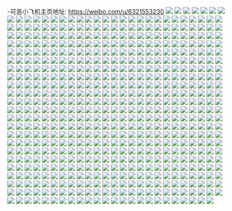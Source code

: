 -可恶小飞机主页地址: https://weibo.com/u/6321553230 
![](https://wx4.sinaimg.cn/mw2000/006TOALYly1h9hlc15jbaj319j1nv4bq.jpg) 
![](https://wx4.sinaimg.cn/mw2000/006TOALYly1h9hlc1io09j30rs0y70xp.jpg) 
![](https://wx4.sinaimg.cn/mw2000/006TOALYly1h9gyfvg6ddj32c03407wl.jpg) 
![](https://wx4.sinaimg.cn/mw2000/006TOALYly1h9gyf4udqbj30s2105tk2.jpg) 
![](https://wx4.sinaimg.cn/mw2000/006TOALYly1h9gyfjt3w2j30ta1401bm.jpg) 
![](https://wx4.sinaimg.cn/mw2000/006TOALYly1h9gyhbxh30j32c03401kz.jpg) 
![](https://wx4.sinaimg.cn/mw2000/006TOALYly1h9gyf7cs46j32c02w3u0z.jpg) 
![](https://wx4.sinaimg.cn/mw2000/006TOALYly1h9gyfblzy6j32c02iunpe.jpg) 
![](https://wx4.sinaimg.cn/mw2000/006TOALYly1h9gyfidf2oj32c0340b2b.jpg) 
![](https://wx4.sinaimg.cn/mw2000/006TOALYly1h9gyfq4q2nj32c0340b2c.jpg) 
![](https://wx4.sinaimg.cn/mw2000/006TOALYly1h8svxt4gddj30jk0jsdi6.jpg) 
![](https://wx4.sinaimg.cn/mw2000/006TOALYly1h8bqrcygn0j32c02qa1kz.jpg) 
![](https://wx4.sinaimg.cn/mw2000/006TOALYly1h8bqrredl4j32c034p1l0.jpg) 
![](https://wx4.sinaimg.cn/mw2000/006TOALYly1h8bqs6z7q8j32c02ubu0y.jpg) 
![](https://wx4.sinaimg.cn/mw2000/006TOALYly1h8bqru7ledj32c0340qv5.jpg) 
![](https://wx4.sinaimg.cn/mw2000/006TOALYly1h8bqresjrcj31400u0e0z.jpg) 
![](https://wx4.sinaimg.cn/mw2000/006TOALYly1h8bqrielw8j31s436cb2a.jpg) 
![](https://wx4.sinaimg.cn/mw2000/006TOALYly1h7f40zue5dj326z2agx6r.jpg) 
![](https://wx4.sinaimg.cn/mw2000/006TOALYly1h7f417z3cij329n287kjn.jpg) 
![](https://wx4.sinaimg.cn/mw2000/006TOALYly1h7f43s5ao5j30uu0u0aov.jpg) 
![](https://wx4.sinaimg.cn/mw2000/006TOALYly1h7f446je8ij30ty0xmnab.jpg) 
![](https://wx4.sinaimg.cn/mw2000/006TOALYly1h7by1qx7i2j30wi1yce81.jpg) 
![](https://wx4.sinaimg.cn/mw2000/006TOALYly1h771q48c2fj32c0340e1f.jpg) 
![](https://wx4.sinaimg.cn/mw2000/006TOALYly1h771rxaanyj32c0340ty2.jpg) 
![](https://wx4.sinaimg.cn/mw2000/006TOALYly1h771qu436mj32c02ptkjn.jpg) 
![](https://wx4.sinaimg.cn/mw2000/006TOALYly1h771s7bvgrj30vf15hnel.jpg) 
![](https://wx4.sinaimg.cn/mw2000/006TOALYly1h6tpj43zg1j32yd28yh4o.jpg) 
![](https://wx4.sinaimg.cn/mw2000/006TOALYly1h6tnwj98q4j324z2itnpg.jpg) 
![](https://wx4.sinaimg.cn/mw2000/006TOALYly1h6tnwdocmaj323h2bbhdv.jpg) 
![](https://wx4.sinaimg.cn/mw2000/006TOALYly1h6tpl29f62j30uo13t47n.jpg) 
![](https://wx4.sinaimg.cn/mw2000/006TOALYly1h6tnwombcgj32c0340qv6.jpg) 
![](https://wx4.sinaimg.cn/mw2000/006TOALYly1h6tpignynvj315o1qn7fo.jpg) 
![](https://wx4.sinaimg.cn/mw2000/006TOALYly1h6pchrc0ptj30t30w6jw0.jpg) 
![](https://wx4.sinaimg.cn/mw2000/006TOALYly1h5l97g61w9j30nc0q37b2.jpg) 
![](https://wx4.sinaimg.cn/mw2000/006TOALYly1h5l96k9a38j32yd2bju0z.jpg) 
![](https://wx4.sinaimg.cn/mw2000/006TOALYly1h5l96adw64j32xs22f4qr.jpg) 
![](https://wx4.sinaimg.cn/mw2000/006TOALYly1h5l96sc78pj30sp0qi7eh.jpg) 
![](https://wx4.sinaimg.cn/mw2000/006TOALYly1h5l96rc1d5j32b22j51kz.jpg) 
![](https://wx4.sinaimg.cn/mw2000/006TOALYly1h5l95yuqagj315o2zi1ky.jpg) 
![](https://wx4.sinaimg.cn/mw2000/006TOALYly1h5l966ykl4j32aa2hr1ky.jpg) 
![](https://wx4.sinaimg.cn/mw2000/006TOALYly1h5l98ohbjpj31400u044o.jpg) 
![](https://wx4.sinaimg.cn/mw2000/006TOALYly1h5l98wc9vtj314h1ejk3p.jpg) 
![](https://wx4.sinaimg.cn/mw2000/006TOALYly1h4j2juyfjwj3190280e57.jpg) 
![](https://wx4.sinaimg.cn/mw2000/006TOALYly1h3siwgfzlxj32a028vhdv.jpg) 
![](https://wx4.sinaimg.cn/mw2000/006TOALYly1h3siwcthxjj32b32ezqv7.jpg) 
![](https://wx4.sinaimg.cn/mw2000/006TOALYly1h3s9p0p217j32bq2fckjn.jpg) 
![](https://wx4.sinaimg.cn/mw2000/006TOALYly1h3qep1w6qcj32yu28ahdu.jpg) 
![](https://wx4.sinaimg.cn/mw2000/006TOALYly1h3fpcxgbavj30wi10kdj6.jpg) 
![](https://wx4.sinaimg.cn/mw2000/006TOALYly1h3ewbptmzvj30tq140amy.jpg) 
![](https://wx4.sinaimg.cn/mw2000/006TOALYly1h3ewc0ge7ej30to0z3e0f.jpg) 
![](https://wx4.sinaimg.cn/mw2000/006TOALYly1h3ewc1c4y9j314q1erh9k.jpg) 
![](https://wx4.sinaimg.cn/mw2000/006TOALYly1h3eym0kxbnj31md26fqv5.jpg) 
![](https://wx4.sinaimg.cn/mw2000/006TOALYly1h31q0ztr3ij30ty11f0yl.jpg) 
![](https://wx4.sinaimg.cn/mw2000/006TOALYly1h31q112u28j32c02odkjm.jpg) 
![](https://wx4.sinaimg.cn/mw2000/006TOALYly1h31q0y9km3j32a52jk4qr.jpg) 
![](https://wx4.sinaimg.cn/mw2000/006TOALYly1h2xv5dxebrj32a82ypnpd.jpg) 
![](https://wx4.sinaimg.cn/mw2000/006TOALYly1h2xv5eufhoj32c02the81.jpg) 
![](https://wx4.sinaimg.cn/mw2000/006TOALYly1h2xv5fkbutj32c02w7e81.jpg) 
![](https://wx4.sinaimg.cn/mw2000/006TOALYly1h2xv5czcujj30t2120als.jpg) 
![](https://wx4.sinaimg.cn/mw2000/006TOALYly1h2xv5gfzn8j31qr2cju0y.jpg) 
![](https://wx4.sinaimg.cn/mw2000/006TOALYly1h2xv5hfl2aj31sc2b77wi.jpg) 
![](https://wx4.sinaimg.cn/mw2000/006TOALYly1h2s2jgxiywj30nu18swif.jpg) 
![](https://wx4.sinaimg.cn/mw2000/006TOALYly1h29hjdgqd0j32vs26r7wh.jpg) 
![](https://wx4.sinaimg.cn/mw2000/006TOALYly1h29hreaiatj30s10sfn7q.jpg) 
![](https://wx4.sinaimg.cn/mw2000/006TOALYly1h29hno2wt8j327y23ob2a.jpg) 
![](https://wx4.sinaimg.cn/mw2000/006TOALYly1h1w4czxz0pj315o2gf1ky.jpg) 
![](https://wx4.sinaimg.cn/mw2000/006TOALYly1h1w4cxhhxkj315o2jvqv5.jpg) 
![](https://wx4.sinaimg.cn/mw2000/006TOALYly1h1w4cvxe9dj315o22c7wh.jpg) 
![](https://wx4.sinaimg.cn/mw2000/006TOALYly1h1w4d10uy9j315o290hdt.jpg) 
![](https://wx4.sinaimg.cn/mw2000/006TOALYly1h1w4d342j9j315o2427wh.jpg) 
![](https://wx4.sinaimg.cn/mw2000/006TOALYly1h1w4d1tovvj315o1qi4p5.jpg) 
![](https://wx4.sinaimg.cn/mw2000/006TOALYly1h1w4emff12j30uk5pbu0y.jpg) 
![](https://wx4.sinaimg.cn/mw2000/006TOALYly1h1twaxgsvej30wi11c171.jpg) 
![](https://wx4.sinaimg.cn/mw2000/006TOALYly1h1twawtgjoj30wi12rnci.jpg) 
![](https://wx4.sinaimg.cn/mw2000/006TOALYly1h0zzxlpqwuj32ac2kcx6s.jpg) 
![](https://wx4.sinaimg.cn/mw2000/006TOALYly1h0zrxopewzj32492l44qr.jpg) 
![](https://wx4.sinaimg.cn/mw2000/006TOALYly1h0zrxtdqoij32al2o2hdv.jpg) 
![](https://wx4.sinaimg.cn/mw2000/006TOALYly1h0zry894ysj32b02cfe82.jpg) 
![](https://wx4.sinaimg.cn/mw2000/006TOALYly1h0zrxl4a8pj32c01qz7wj.jpg) 
![](https://wx4.sinaimg.cn/mw2000/006TOALYly1h0zrxv007bj31u025pu0x.jpg) 
![](https://wx4.sinaimg.cn/mw2000/006TOALYly1h0vjagvqnbj30u0190dq4.jpg) 
![](https://wx4.sinaimg.cn/mw2000/006TOALYly1h0vjah5wc1j30u01ju7jn.jpg) 
![](https://wx4.sinaimg.cn/mw2000/006TOALYly1h0vjai19ntj30u0240174.jpg) 
![](https://wx4.sinaimg.cn/mw2000/006TOALYly1h0vjahk5hxj30u01ritn3.jpg) 
![](https://wx4.sinaimg.cn/mw2000/006TOALYly1h0vjafy037j30u01eyn7y.jpg) 
![](https://wx4.sinaimg.cn/mw2000/006TOALYly1h0vjax6389j30u01vmtp3.jpg) 
![](https://wx4.sinaimg.cn/mw2000/006TOALYly1h0hl1vd6llj31m026su0x.jpg) 
![](https://wx4.sinaimg.cn/mw2000/006TOALYly1h0gjzijda8j32c02s2x6t.jpg) 
![](https://wx4.sinaimg.cn/mw2000/006TOALYly1h0gk1hy7czj32c0340u11.jpg) 
![](https://wx4.sinaimg.cn/mw2000/006TOALYly1h0gk16is4fj32c0340u10.jpg) 
![](https://wx4.sinaimg.cn/mw2000/006TOALYly1h0gjzkant6j320r2fle82.jpg) 
![](https://wx4.sinaimg.cn/mw2000/006TOALYly1h0gk0tnnkkj31251c0n5z.jpg) 
![](https://wx4.sinaimg.cn/mw2000/006TOALYly1h0gk0tcr1pj30vk14danl.jpg) 
![](https://wx4.sinaimg.cn/mw2000/006TOALYly1h0gjzmymh5j32od274qv7.jpg) 
![](https://wx4.sinaimg.cn/mw2000/006TOALYly1h04liw102rj331w28ye84.jpg) 
![](https://wx4.sinaimg.cn/mw2000/006TOALYly1gzpvdfqotnj315o29g7wh.jpg) 
![](https://wx4.sinaimg.cn/mw2000/006TOALYly1gzpvdji5etj315o2lhkjl.jpg) 
![](https://wx4.sinaimg.cn/mw2000/006TOALYly1gzpvdikmwcj315o22ib29.jpg) 
![](https://wx4.sinaimg.cn/mw2000/006TOALYly1gzpvdhnzexj315o2f2qv5.jpg) 
![](https://wx4.sinaimg.cn/mw2000/006TOALYly1gzpvdgeq0wj315o27e1kx.jpg) 
![](https://wx4.sinaimg.cn/mw2000/006TOALYly1gzpvdh0rymj315o26fb1q.jpg) 
![](https://wx4.sinaimg.cn/mw2000/006TOALYly1gzpvdf437zj315o1x3x4t.jpg) 
![](https://wx4.sinaimg.cn/mw2000/006TOALYly1gzpvdkk8pwj31s035sb2a.jpg) 
![](https://wx4.sinaimg.cn/mw2000/006TOALYly1gzpvdenzmtj315o2oqhdt.jpg) 
![](https://wx4.sinaimg.cn/mw2000/006TOALYly1gzl6pm9gegj311s13otp5.jpg) 
![](https://wx4.sinaimg.cn/mw2000/006TOALYly1gzl6pmln5nj310y140wr3.jpg) 
![](https://wx4.sinaimg.cn/mw2000/006TOALYly1gzl6pmwhe9j314013wgyt.jpg) 
![](https://wx4.sinaimg.cn/mw2000/006TOALYly1gzl6plsv0sj30xp139tij.jpg) 
![](https://wx4.sinaimg.cn/mw2000/006TOALYly1gziom6t6htj30u00zt7ed.jpg) 
![](https://wx4.sinaimg.cn/mw2000/006TOALYly1gziom46gymj30ub13qdsp.jpg) 
![](https://wx4.sinaimg.cn/mw2000/006TOALYly1gziom66elij30u1140qed.jpg) 
![](https://wx4.sinaimg.cn/mw2000/006TOALYly1gziom5w367j30u013y7ic.jpg) 
![](https://wx4.sinaimg.cn/mw2000/006TOALYly1gziom4w8ozj314012tk6f.jpg) 
![](https://wx4.sinaimg.cn/mw2000/006TOALYly1gziom4il1rj30u113malu.jpg) 
![](https://wx4.sinaimg.cn/mw2000/006TOALYly1gziom7wcabj314012fgyk.jpg) 
![](https://wx4.sinaimg.cn/mw2000/006TOALYly1gziom7iy50j30tl0vwdux.jpg) 
![](https://wx4.sinaimg.cn/mw2000/006TOALYly1gzion13my9j30u00x2nd5.jpg) 
![](https://wx4.sinaimg.cn/mw2000/006TOALYly1gzgp33kjjfj30u0140495.jpg) 
![](https://wx4.sinaimg.cn/mw2000/006TOALYly1gzgp30advgj30u014015d.jpg) 
![](https://wx4.sinaimg.cn/mw2000/006TOALYly1gzgp2ur8o7j30u014747q.jpg) 
![](https://wx4.sinaimg.cn/mw2000/006TOALYly1gzgp2g4r1vj30u0103dnk.jpg) 
![](https://wx4.sinaimg.cn/mw2000/006TOALYly1gzgp2povy9j30u00w2dls.jpg) 
![](https://wx4.sinaimg.cn/mw2000/006TOALYly1gzgp2sk2a3j30u00udk04.jpg) 
![](https://wx4.sinaimg.cn/mw2000/006TOALYly1gzgp2oi5h7j30u013r7g6.jpg) 
![](https://wx4.sinaimg.cn/mw2000/006TOALYly1gzgp2k26zcj30u011hdst.jpg) 
![](https://wx4.sinaimg.cn/mw2000/006TOALYly1gzgp2lwpycj30u014c7hp.jpg) 
![](https://wx4.sinaimg.cn/mw2000/006TOALYly1gz90ah25ggj30u013g0xq.jpg) 
![](https://wx4.sinaimg.cn/mw2000/006TOALYly1gz1ymo7t6uj30u01asafb.jpg) 
![](https://wx4.sinaimg.cn/mw2000/006TOALYly1h5xuh1b5u6j30pt0r3n7r.jpg) 
![](https://wx4.sinaimg.cn/mw2000/006TOALYly1gyy73kbdn7j30n00u1k1j.jpg) 
![](https://wx4.sinaimg.cn/mw2000/006TOALYly1gz22fp019kj32c0340b2b.jpg) 
![](https://wx4.sinaimg.cn/mw2000/006TOALYly1gyw58qv7p5j315o22d7w7.jpg) 
![](https://wx4.sinaimg.cn/mw2000/006TOALYly1gyw58t1wc0j30xc35wnpd.jpg) 
![](https://wx4.sinaimg.cn/mw2000/006TOALYly1gyw58rep1nj315o1z51j2.jpg) 
![](https://wx4.sinaimg.cn/mw2000/006TOALYly1gyw58tmfyqj315o1sn7w3.jpg) 
![](https://wx4.sinaimg.cn/mw2000/006TOALYly1gyw58v06upj30xc2fp7wh.jpg) 
![](https://wx4.sinaimg.cn/mw2000/006TOALYly1gyw58s38gxj30xc3eg1kx.jpg) 
![](https://wx4.sinaimg.cn/mw2000/006TOALYly1gyw58u7r3oj30xc2304qp.jpg) 
![](https://wx4.sinaimg.cn/mw2000/006TOALYly1gyw58vxwl3j30xc3pc1ky.jpg) 
![](https://wx4.sinaimg.cn/mw2000/006TOALYly1gyw58whiuhj30u02i0qqh.jpg) 
![](https://wx4.sinaimg.cn/mw2000/006TOALYly1gyw58xmr55j30u07424qq.jpg) 
![](https://wx4.sinaimg.cn/mw2000/006TOALYly1gyt7pxft7dj33402c0qv8.jpg) 
![](https://wx4.sinaimg.cn/mw2000/006TOALYly1gyt6hs07k6j30u011uk4w.jpg) 
![](https://wx4.sinaimg.cn/mw2000/006TOALYly1gyt6hrennyj31b80y51gz.jpg) 
![](https://wx4.sinaimg.cn/mw2000/006TOALYly1gyt6howl6uj30u012cjyl.jpg) 
![](https://wx4.sinaimg.cn/mw2000/006TOALYly1gysslfhot3j32351tmu0x.jpg) 
![](https://wx4.sinaimg.cn/mw2000/006TOALYly1gyt6hsjrg2j30n00rgak6.jpg) 
![](https://wx4.sinaimg.cn/mw2000/006TOALYly1gyeqqniysyj31qq2aw1ka.jpg) 
![](https://wx4.sinaimg.cn/mw2000/006TOALYly1gyeqqo8i2rj31rf2bw1kx.jpg) 
![](https://wx4.sinaimg.cn/mw2000/006TOALYly1gya9atxjooj30w615mdxx.jpg) 
![](https://wx4.sinaimg.cn/mw2000/006TOALYly1gya9asph37j30w5126arc.jpg) 
![](https://wx4.sinaimg.cn/mw2000/006TOALYly1gya997bz5wj31sa29zu0x.jpg) 
![](https://wx4.sinaimg.cn/mw2000/006TOALYly1gya99kgch2j31sc25eqv5.jpg) 
![](https://wx4.sinaimg.cn/mw2000/006TOALYly1gy6p5yjzu5j30u01h04ks.jpg) 
![](https://wx4.sinaimg.cn/mw2000/006TOALYly1gy6mym12rdj315o27okjl.jpg) 
![](https://wx4.sinaimg.cn/mw2000/006TOALYly1gy6mynz53jj315o2bekjl.jpg) 
![](https://wx4.sinaimg.cn/mw2000/006TOALYly1gy6myq3u4nj315o2btx6p.jpg) 
![](https://wx4.sinaimg.cn/mw2000/006TOALYly1gy6myoyr2kj315o29ynpd.jpg) 
![](https://wx4.sinaimg.cn/mw2000/006TOALYly1gy6mymrueoj315o1s6b29.jpg) 
![](https://wx4.sinaimg.cn/mw2000/006TOALYly1gy6myrzwzuj315o2txnpd.jpg) 
![](https://wx4.sinaimg.cn/mw2000/006TOALYly1gy6mysseo2j315o2gskjl.jpg) 
![](https://wx4.sinaimg.cn/mw2000/006TOALYly1gy6myl9i3mj315o1qihdt.jpg) 
![](https://wx4.sinaimg.cn/mw2000/006TOALYly1gy6myvju75j315o2c6b29.jpg) 
![](https://wx4.sinaimg.cn/mw2000/006TOALYly1gy6myu046ij315o1sob29.jpg) 
![](https://wx4.sinaimg.cn/mw2000/006TOALYly1gy6myw6597j315o1rq7wh.jpg) 
![](https://wx4.sinaimg.cn/mw2000/006TOALYly1gy697hihv7j30ya1407n9.jpg) 
![](https://wx4.sinaimg.cn/mw2000/006TOALYly1gy697ihvgpj30wk13g15c.jpg) 
![](https://wx4.sinaimg.cn/mw2000/006TOALYly1gy697gk2x9j3119148nar.jpg) 
![](https://wx4.sinaimg.cn/mw2000/006TOALYly1gy52d1wau7j30u0140n73.jpg) 
![](https://wx4.sinaimg.cn/mw2000/006TOALYly1gy52d48ys8j30u0140qc2.jpg) 
![](https://wx4.sinaimg.cn/mw2000/006TOALYly1gy52d2v58uj30u0140qb2.jpg) 
![](https://wx4.sinaimg.cn/mw2000/006TOALYly1gy52d3c2b1j30u01407dm.jpg) 
![](https://wx4.sinaimg.cn/mw2000/006TOALYly1gy52d14aqtj30tt140aie.jpg) 
![](https://wx4.sinaimg.cn/mw2000/006TOALYly1gy52d3skktj30u0140n6g.jpg) 
![](https://wx4.sinaimg.cn/mw2000/006TOALYly1gy3v6lcpavj327g2b9x6p.jpg) 
![](https://wx4.sinaimg.cn/mw2000/006TOALYly1gy3v6kem82j329034lx6q.jpg) 
![](https://wx4.sinaimg.cn/mw2000/006TOALYly1gy3v6hiru6j30kn0rkqcj.jpg) 
![](https://wx4.sinaimg.cn/mw2000/006TOALYly1gy3v6gdlfaj311q0ry4bf.jpg) 
![](https://wx4.sinaimg.cn/mw2000/006TOALYly1gy3v6hsewtj30u00y7ajt.jpg) 
![](https://wx4.sinaimg.cn/mw2000/006TOALYly1gy3v6lsb7lj30u0134tiu.jpg) 
![](https://wx4.sinaimg.cn/mw2000/006TOALYly1gxy6mxl6djj30uk5567wi.jpg) 
![](https://wx4.sinaimg.cn/mw2000/006TOALYly1gxy6mziktwj30uk4jq4qq.jpg) 
![](https://wx4.sinaimg.cn/mw2000/006TOALYly1gxy6nbe1spj30uk5w8hdv.jpg) 
![](https://wx4.sinaimg.cn/mw2000/006TOALYly1gxy6n9rl93j30uk59p4qr.jpg) 
![](https://wx4.sinaimg.cn/mw2000/006TOALYly1gxy6n47e44j30uk6qfu0z.jpg) 
![](https://wx4.sinaimg.cn/mw2000/006TOALYly1gxy6n5dizyj30es33zx2p.jpg) 
![](https://wx4.sinaimg.cn/mw2000/006TOALYly1gxy6n83iwdj30uk4ze4qq.jpg) 
![](https://wx4.sinaimg.cn/mw2000/006TOALYly1gxy6n6yscbj30uk5fvx6q.jpg) 
![](https://wx4.sinaimg.cn/mw2000/006TOALYly1gxy6mu328zj30uk3pihdt.jpg) 
![](https://wx4.sinaimg.cn/mw2000/006TOALYly1gxvvcpbed4j313e140hcg.jpg) 
![](https://wx4.sinaimg.cn/mw2000/006TOALYly1gxvvczyphoj32c02c0kjm.jpg) 
![](https://wx4.sinaimg.cn/mw2000/006TOALYly1gxvvd2nkkej328928zhdt.jpg) 
![](https://wx4.sinaimg.cn/mw2000/006TOALYly1gxvvcl92h4j31v71z7x6p.jpg) 
![](https://wx4.sinaimg.cn/mw2000/006TOALYly1gxvvcvf8ytj32c02c0kjl.jpg) 
![](https://wx4.sinaimg.cn/mw2000/006TOALYly1gxvvcxjw79j32c02c0npe.jpg) 
![](https://wx4.sinaimg.cn/mw2000/006TOALYly1gxvvctprhkj32c02c0hdu.jpg) 
![](https://wx4.sinaimg.cn/mw2000/006TOALYly1gxvvcr4ttcj327n26te82.jpg) 
![](https://wx4.sinaimg.cn/mw2000/006TOALYly1gxvve0bud7j32c02c0npe.jpg) 
![](https://wx4.sinaimg.cn/mw2000/006TOALYly1gxuqtpso7ej30t610iwxb.jpg) 
![](https://wx4.sinaimg.cn/mw2000/006TOALYly1gxuqtp0ieej32c035ax6s.jpg) 
![](https://wx4.sinaimg.cn/mw2000/006TOALYly1gxuqtt3h7rj32c0340hdw.jpg) 
![](https://wx4.sinaimg.cn/mw2000/006TOALYgy1gxstwx2omlj32c02c07wi.jpg) 
![](https://wx4.sinaimg.cn/mw2000/006TOALYgy1gxstwv6ayfj323323gb29.jpg) 
![](https://wx4.sinaimg.cn/mw2000/006TOALYgy1gxstwyntmjj314013itum.jpg) 
![](https://wx4.sinaimg.cn/mw2000/006TOALYgy1gxstw8iy0hj311y0zekcj.jpg) 
![](https://wx4.sinaimg.cn/mw2000/006TOALYgy1gxstwtf6w6j32c02lk7wj.jpg) 
![](https://wx4.sinaimg.cn/mw2000/006TOALYgy1gxstwu2fzbj31gi1gitr1.jpg) 
![](https://wx4.sinaimg.cn/mw2000/006TOALYgy1gxstx0kef3j32c02duhdu.jpg) 
![](https://wx4.sinaimg.cn/mw2000/006TOALYgy1gxqd7f4kchj30ts140n6g.jpg) 
![](https://wx4.sinaimg.cn/mw2000/006TOALYgy1gxqd7cgquej30u0140jze.jpg) 
![](https://wx4.sinaimg.cn/mw2000/006TOALYgy1gxqd7ggzdwj30u0140jyw.jpg) 
![](https://wx4.sinaimg.cn/mw2000/006TOALYgy1gxqd6i4db3j30u0140n4s.jpg) 
![](https://wx4.sinaimg.cn/mw2000/006TOALYgy1gxq2xocj7ej31351401kx.jpg) 
![](https://wx4.sinaimg.cn/mw2000/006TOALYgy1gxq2xha3o4j314011e4qp.jpg) 
![](https://wx4.sinaimg.cn/mw2000/006TOALYgy1gxq2xj2lslj322u26xhdu.jpg) 
![](https://wx4.sinaimg.cn/mw2000/006TOALYgy1gxq2xrq3t9j31lu1kzqv5.jpg) 
![](https://wx4.sinaimg.cn/mw2000/006TOALYgy1gxq2xqxfdrj320v1zxqv5.jpg) 
![](https://wx4.sinaimg.cn/mw2000/006TOALYgy1gxq2xg0t0dj32c02c07wi.jpg) 
![](https://wx4.sinaimg.cn/mw2000/006TOALYgy1gxq2xq4633j32c035ekjn.jpg) 
![](https://wx4.sinaimg.cn/mw2000/006TOALYgy1gxsurg0n4aj30u012ix68.jpg) 
![](https://wx4.sinaimg.cn/mw2000/006TOALYly1gxmvhagfa3j330m2atu0y.jpg) 
![](https://wx4.sinaimg.cn/mw2000/006TOALYly1gxmvhbz9zcj32zp2c04qr.jpg) 
![](https://wx4.sinaimg.cn/mw2000/006TOALYly1gxmvh8tdnkj33402c0b2b.jpg) 
![](https://wx4.sinaimg.cn/mw2000/006TOALYly1gxmvheanqej33402c01kz.jpg) 
![](https://wx4.sinaimg.cn/mw2000/006TOALYly1gxdf9l9c36j32bk2mr4qr.jpg) 
![](https://wx4.sinaimg.cn/mw2000/006TOALYly1gxdf9it6ajj31xe2kv7wi.jpg) 
![](https://wx4.sinaimg.cn/mw2000/006TOALYly1gxdf9nsc2nj32p52c01kz.jpg) 
![](https://wx4.sinaimg.cn/mw2000/006TOALYly1gxdf9p4u07j31pm1nsu0x.jpg) 
![](https://wx4.sinaimg.cn/mw2000/006TOALYly1gx9whzmzatj32zl2b37wi.jpg) 
![](https://wx4.sinaimg.cn/mw2000/006TOALYly1gx9whyopsmj32wz2c0x6q.jpg) 
![](https://wx4.sinaimg.cn/mw2000/006TOALYly1gx9wi0a2rdj31ez1tp1kx.jpg) 
![](https://wx4.sinaimg.cn/mw2000/006TOALYly1gx5nd3djfnj32a027w7wi.jpg) 
![](https://wx4.sinaimg.cn/mw2000/006TOALYly1gx5nd4f409j329b2bf7wh.jpg) 
![](https://wx4.sinaimg.cn/mw2000/006TOALYly1gx5nd59a65j31fz19m1dc.jpg) 
![](https://wx4.sinaimg.cn/mw2000/006TOALYly1gx5nd1ufvkj32132767wi.jpg) 
![](https://wx4.sinaimg.cn/mw2000/006TOALYly1gwzhfialexj329v2ceqv6.jpg) 
![](https://wx4.sinaimg.cn/mw2000/006TOALYly1gwzhfjnsiuj329p1x57wi.jpg) 
![](https://wx4.sinaimg.cn/mw2000/006TOALYly1gwzhfmr5fvj32ai26uqv6.jpg) 
![](https://wx4.sinaimg.cn/mw2000/006TOALYly1gww8uim9m9j33402c0qv5.jpg) 
![](https://wx4.sinaimg.cn/mw2000/006TOALYly1gwuxiky6uej30p00r87d8.jpg) 
![](https://wx4.sinaimg.cn/mw2000/006TOALYly1gwoqcoeaakj315o1rrnpd.jpg) 
![](https://wx4.sinaimg.cn/mw2000/006TOALYly1gwoqaqfhhsj315o2b7qv5.jpg) 
![](https://wx4.sinaimg.cn/mw2000/006TOALYly1gwoqaqzg11j315o1x6kjl.jpg) 
![](https://wx4.sinaimg.cn/mw2000/006TOALYly1gwoqarhor2j315o2dq1kx.jpg) 
![](https://wx4.sinaimg.cn/mw2000/006TOALYly1gwoqas0whsj315o2erb29.jpg) 
![](https://wx4.sinaimg.cn/mw2000/006TOALYly1gwoqap6vkdj315o24e1kx.jpg) 
![](https://wx4.sinaimg.cn/mw2000/006TOALYly1gwoqasjmt5j315o26jkjl.jpg) 
![](https://wx4.sinaimg.cn/mw2000/006TOALYly1gwoqat4a7xj315o2n6e81.jpg) 
![](https://wx4.sinaimg.cn/mw2000/006TOALYly1gwoqatmdq1j315o1z4hdt.jpg) 
![](https://wx4.sinaimg.cn/mw2000/006TOALYly1gwoqau4yq0j315o30fb29.jpg) 
![](https://wx4.sinaimg.cn/mw2000/006TOALYly1gwoqcp50shj315o2801kx.jpg) 
![](https://wx4.sinaimg.cn/mw2000/006TOALYly1gwoqauprwlj315o2nm1kx.jpg) 
![](https://wx4.sinaimg.cn/mw2000/006TOALYly1gwlh0a8hx0j315o2bcww9.jpg) 
![](https://wx4.sinaimg.cn/mw2000/006TOALYly1gwlh0b4b5nj315o22nkcn.jpg) 
![](https://wx4.sinaimg.cn/mw2000/006TOALYly1gwlh09o7opj315o2794q3.jpg) 
![](https://wx4.sinaimg.cn/mw2000/006TOALYly1gwlh05zgi4j315o260npd.jpg) 
![](https://wx4.sinaimg.cn/mw2000/006TOALYly1gwlh07vqwhj315o1qi7wh.jpg) 
![](https://wx4.sinaimg.cn/mw2000/006TOALYly1gwlh06wg0oj315o1qi7th.jpg) 
![](https://wx4.sinaimg.cn/mw2000/006TOALYly1gwlh08kv3tj315o2dd7ng.jpg) 
![](https://wx4.sinaimg.cn/mw2000/006TOALYly1gwlh0328w8j315o233qti.jpg) 
![](https://wx4.sinaimg.cn/mw2000/006TOALYly1gwlh0bml26j30jm140gt1.jpg) 
![](https://wx4.sinaimg.cn/mw2000/006TOALYly1gw7wvhlmemj315o33ye81.jpg) 
![](https://wx4.sinaimg.cn/mw2000/006TOALYly1gw7wviso4sj315o320e81.jpg) 
![](https://wx4.sinaimg.cn/mw2000/006TOALYly1gvve77bq13j30to1407le.jpg) 
![](https://wx4.sinaimg.cn/mw2000/006TOALYly1gvve77yfbgj30u00z6n8d.jpg) 
![](https://wx4.sinaimg.cn/mw2000/006TOALYly1gvve76v1nqj30t90leqb6.jpg) 
![](https://wx4.sinaimg.cn/mw2000/006TOALYly1gvve78gshaj30te140h1r.jpg) 
![](https://wx4.sinaimg.cn/mw2000/006TOALYly1gvve79voy9j30u01404hh.jpg) 
![](https://wx4.sinaimg.cn/mw2000/006TOALYly1gvve78up4bj30t9140aoa.jpg) 
![](https://wx4.sinaimg.cn/mw2000/006TOALYly1gvve7ahzm7j311n0tzatz.jpg) 
![](https://wx4.sinaimg.cn/mw2000/006TOALYly1gvve7eh9twj30u03gqnpe.jpg) 
![](https://wx4.sinaimg.cn/mw2000/006TOALYly1gvve7bix7vj30uk4xhqv6.jpg) 
![](https://wx4.sinaimg.cn/mw2000/006TOALYly1guworkemkkj614014dh9x02.jpg) 
![](https://wx4.sinaimg.cn/mw2000/006TOALYly1guwosdxotjj61401404qp02.jpg) 
![](https://wx4.sinaimg.cn/mw2000/006TOALYly1gus4zgqk95j60vj0u7jyy02.jpg) 
![](https://wx4.sinaimg.cn/mw2000/006TOALYly1gus4zh5wlnj613u0u0n9q02.jpg) 
![](https://wx4.sinaimg.cn/mw2000/006TOALYly1gus4zdntcrj63402c0b2c02.jpg) 
![](https://wx4.sinaimg.cn/mw2000/006TOALYly1gus4zptenrj62c0340u0y02.jpg) 
![](https://wx4.sinaimg.cn/mw2000/006TOALYly1gus4ze4i2tj60s011c7fz02.jpg) 
![](https://wx4.sinaimg.cn/mw2000/006TOALYly1gus4zmxcn6j63402c0u0z02.jpg) 
![](https://wx4.sinaimg.cn/mw2000/006TOALYly1gus4zjhmcoj63402c0qv602.jpg) 
![](https://wx4.sinaimg.cn/mw2000/006TOALYly1gus4zfn2khj63402c0e8202.jpg) 
![](https://wx4.sinaimg.cn/mw2000/006TOALYly1gus4zr1hncj60yn0wzwu502.jpg) 
![](https://wx4.sinaimg.cn/mw2000/006TOALYly1gujk4cdxlij63402c0kjn02.jpg) 
![](https://wx4.sinaimg.cn/mw2000/006TOALYly1gujk3uvb7qj63402c0hdv02.jpg) 
![](https://wx4.sinaimg.cn/mw2000/006TOALYly1gujk3ssty4j63402c07wj02.jpg) 
![](https://wx4.sinaimg.cn/mw2000/006TOALYly1gujk4ml8h1j63402c07wk02.jpg) 
![](https://wx4.sinaimg.cn/mw2000/006TOALYly1gujk44tgbej63402c0x6q02.jpg) 
![](https://wx4.sinaimg.cn/mw2000/006TOALYly1gujk4q00plj63402c0hdv02.jpg) 
![](https://wx4.sinaimg.cn/mw2000/006TOALYly1gujk47ohyaj63402c0kjn02.jpg) 
![](https://wx4.sinaimg.cn/mw2000/006TOALYly1gujk400lvlj63402c0e8302.jpg) 
![](https://wx4.sinaimg.cn/mw2000/006TOALYly1gujk6slcvyj63402c0e8302.jpg) 
![](https://wx4.sinaimg.cn/mw2000/006TOALYly1gujk4rz7j0j63402c0npf02.jpg) 
![](https://wx4.sinaimg.cn/mw2000/006TOALYly1gujk5c5sc0j63402c0kjn02.jpg) 
![](https://wx4.sinaimg.cn/mw2000/006TOALYly1gujk6u8ptbj63402c07wj02.jpg) 
![](https://wx4.sinaimg.cn/mw2000/006TOALYly1gujk504cvgj63402c04qs02.jpg) 
![](https://wx4.sinaimg.cn/mw2000/006TOALYly1gu4m61gf1ij60u00u0tlc02.jpg) 
![](https://wx4.sinaimg.cn/mw2000/006TOALYly1gu4m61sil4j60mz0nfwm002.jpg) 
![](https://wx4.sinaimg.cn/mw2000/006TOALYly1gu4m5yqiaxj60u00u9jzn02.jpg) 
![](https://wx4.sinaimg.cn/mw2000/006TOALYly1gu4m60xmyzj60u00u046r02.jpg) 
![](https://wx4.sinaimg.cn/mw2000/006TOALYly1gu4m5zecesj60u00u0gvn02.jpg) 
![](https://wx4.sinaimg.cn/mw2000/006TOALYly1gu4m5ydsmhj60u00szn3w02.jpg) 
![](https://wx4.sinaimg.cn/mw2000/006TOALYly1gu4m60a5f2j614014015z02.jpg) 
![](https://wx4.sinaimg.cn/mw2000/006TOALYly1gu4m6247rhj61401404kl02.jpg) 
![](https://wx4.sinaimg.cn/mw2000/006TOALYly1gu4m5z1bf0j60u00t8n1102.jpg) 
![](https://wx4.sinaimg.cn/mw2000/006TOALYly1gtt886uh4gj61sc2dsu0x02.jpg) 
![](https://wx4.sinaimg.cn/mw2000/006TOALYly1gtt881w8xpj62c0340hdv02.jpg) 
![](https://wx4.sinaimg.cn/mw2000/006TOALYly1gtt87w2v0cj62c02vtqv602.jpg) 
![](https://wx4.sinaimg.cn/mw2000/006TOALYly1gtsa0533h7j61400u9e4902.jpg) 
![](https://wx4.sinaimg.cn/mw2000/006TOALYly1gtsa0gwqksj63402c0hdx02.jpg) 
![](https://wx4.sinaimg.cn/mw2000/006TOALYly1gtsa3hn8syj61400u0hax02.jpg) 
![](https://wx4.sinaimg.cn/mw2000/006TOALYly1gtsa1jisqnj63402c0x6q02.jpg) 
![](https://wx4.sinaimg.cn/mw2000/006TOALYly1gtsa0ey9y0j63402c0qv802.jpg) 
![](https://wx4.sinaimg.cn/mw2000/006TOALYly1gtsa08sf2sj61400wmtwh02.jpg) 
![](https://wx4.sinaimg.cn/mw2000/006TOALYly1gtsa0btnkgj63402c0u1002.jpg) 
![](https://wx4.sinaimg.cn/mw2000/006TOALYly1gtsa06xk57j61400u01ie02.jpg) 
![](https://wx4.sinaimg.cn/mw2000/006TOALYly1gtsa076ewxj30m20cq775.jpg) 
![](https://wx4.sinaimg.cn/mw2000/006TOALYly1gthmr49fwhj30me0mwdm9.jpg) 
![](https://wx4.sinaimg.cn/mw2000/006TOALYly1gthmglubvfj30zk0y5107.jpg) 
![](https://wx4.sinaimg.cn/mw2000/006TOALYly1gthmgm44psj30ax0bl74u.jpg) 
![](https://wx4.sinaimg.cn/mw2000/006TOALYly1gthmo031imj30u01hck72.jpg) 
![](https://wx4.sinaimg.cn/mw2000/006TOALYly1gthmglieesj30wn0nodmy.jpg) 
![](https://wx4.sinaimg.cn/mw2000/006TOALYly1gthmgl9dfuj30xk0rk45w.jpg) 
![](https://wx4.sinaimg.cn/mw2000/006TOALYly1gtbrvwzx8sj31400raqfe.jpg) 
![](https://wx4.sinaimg.cn/mw2000/006TOALYly1gtari7k16sj30ty0tywnw.jpg) 
![](https://wx4.sinaimg.cn/mw2000/006TOALYly1gtarihmo8ij30wu0wudq4.jpg) 
![](https://wx4.sinaimg.cn/mw2000/006TOALYly1gt8it1021oj30u0140h0n.jpg) 
![](https://wx4.sinaimg.cn/mw2000/006TOALYly1gt8it012xwj30r00ugqee.jpg) 
![](https://wx4.sinaimg.cn/mw2000/006TOALYly1gt8it1k5cej30u011lk80.jpg) 
![](https://wx4.sinaimg.cn/mw2000/006TOALYly1gt8it21g0hj30u0140tpa.jpg) 
![](https://wx4.sinaimg.cn/mw2000/006TOALYly1gt8it3f33jj30qm0zi4cr.jpg) 
![](https://wx4.sinaimg.cn/mw2000/006TOALYly1gt8it2pjljj30u0140wuz.jpg) 
![](https://wx4.sinaimg.cn/mw2000/006TOALYly1gt757bjs1yj30u0140h47.jpg) 
![](https://wx4.sinaimg.cn/mw2000/006TOALYly1gt757429sdj3140140kih.jpg) 
![](https://wx4.sinaimg.cn/mw2000/006TOALYly1gt7574nylcj30u013v4l2.jpg) 
![](https://wx4.sinaimg.cn/mw2000/006TOALYly1gt75785ms3j30n00ugwj8.jpg) 
![](https://wx4.sinaimg.cn/mw2000/006TOALYly1gt757anw9cj31400u0nks.jpg) 
![](https://wx4.sinaimg.cn/mw2000/006TOALYly1gt7577kgowj30u0140wup.jpg) 
![](https://wx4.sinaimg.cn/mw2000/006TOALYly1gt7579ez02j30u014d4hg.jpg) 
![](https://wx4.sinaimg.cn/mw2000/006TOALYly1gt7578sv2cj30u010i4ea.jpg) 
![](https://wx4.sinaimg.cn/mw2000/006TOALYly1gt7579xzcbj30u013b7hl.jpg) 
![](https://wx4.sinaimg.cn/mw2000/006TOALYly1gsvuqquxnxj30u00txwnh.jpg) 
![](https://wx4.sinaimg.cn/mw2000/006TOALYly1gsvuqqajvmj30u0140tj0.jpg) 
![](https://wx4.sinaimg.cn/mw2000/006TOALYly1gsvuqpbqbmj30n00tdq99.jpg) 
![](https://wx4.sinaimg.cn/mw2000/006TOALYly1gsvuqrklf1j30u00u17d0.jpg) 
![](https://wx4.sinaimg.cn/mw2000/006TOALYly1gspoi45wngj3140124tsi.jpg) 
![](https://wx4.sinaimg.cn/mw2000/006TOALYly1gspoi1uh89j312f0txnge.jpg) 
![](https://wx4.sinaimg.cn/mw2000/006TOALYly1gspoi3fu1oj31401401gn.jpg) 
![](https://wx4.sinaimg.cn/mw2000/006TOALYly1gspoi1cenuj30u0145qhg.jpg) 
![](https://wx4.sinaimg.cn/mw2000/006TOALYly1gspoi3t8oej3140140k3c.jpg) 
![](https://wx4.sinaimg.cn/mw2000/006TOALYly1gspoi2k37oj30tq1404ej.jpg) 
![](https://wx4.sinaimg.cn/mw2000/006TOALYly1gsmf9qyfpkj30u0140keq.jpg) 
![](https://wx4.sinaimg.cn/mw2000/006TOALYly1gsla7kxm7tj30tg0x5gyy.jpg) 
![](https://wx4.sinaimg.cn/mw2000/006TOALYly1gsla7pr6nyj313a0tencm.jpg) 
![](https://wx4.sinaimg.cn/mw2000/006TOALYgy1gshu3xa8yaj33402c0hdw.jpg) 
![](https://wx4.sinaimg.cn/mw2000/006TOALYgy1gsi5dsdzirj63402c0x6p02.jpg) 
![](https://wx4.sinaimg.cn/mw2000/006TOALYgy1gshu3tleakj33402c0u0y.jpg) 
![](https://wx4.sinaimg.cn/mw2000/006TOALYgy1gshu3modrpj32wu26mqv6.jpg) 
![](https://wx4.sinaimg.cn/mw2000/006TOALYgy1gshu4i0j31j329o2g5qv6.jpg) 
![](https://wx4.sinaimg.cn/mw2000/006TOALYgy1gshu4bvb54j33402c0nph.jpg) 
![](https://wx4.sinaimg.cn/mw2000/006TOALYgy1gshu4f1qdpj331g2a3x6q.jpg) 
![](https://wx4.sinaimg.cn/mw2000/006TOALYgy1gsi5duuoybj33402c01l0.jpg) 
![](https://wx4.sinaimg.cn/mw2000/006TOALYgy1gshu51jvmmj32wt26m1l0.jpg) 
![](https://wx4.sinaimg.cn/mw2000/006TOALYgy1gshggsazvwj30u0140aqb.jpg) 
![](https://wx4.sinaimg.cn/mw2000/006TOALYgy1gshggq8ncsj30u0140tru.jpg) 
![](https://wx4.sinaimg.cn/mw2000/006TOALYgy1gshgcjhfjtj60u010mqq402.jpg) 
![](https://wx4.sinaimg.cn/mw2000/006TOALYgy1gshgcfrdd9j30u01404l9.jpg) 
![](https://wx4.sinaimg.cn/mw2000/006TOALYgy1gshgcqpr85j3112140e81.jpg) 
![](https://wx4.sinaimg.cn/mw2000/006TOALYgy1gshgclhwyuj31401401hs.jpg) 
![](https://wx4.sinaimg.cn/mw2000/006TOALYgy1gshge0m3hvj30u00u0e5p.jpg) 
![](https://wx4.sinaimg.cn/mw2000/006TOALYgy1gshgco1mokj30qh140b29.jpg) 
![](https://wx4.sinaimg.cn/mw2000/006TOALYgy1gshgcve4uuj30u00vb13o.jpg) 
![](https://wx4.sinaimg.cn/mw2000/006TOALYgy1gsgwsiq1ogj30sa0wuk8g.jpg) 
![](https://wx4.sinaimg.cn/mw2000/006TOALYgy1gsgwsjczpzj30tv11xe48.jpg) 
![](https://wx4.sinaimg.cn/mw2000/006TOALYgy1gsgwsjy233j30u0140nf4.jpg) 
![](https://wx4.sinaimg.cn/mw2000/006TOALYgy1gsgwski93fj30u0152qit.jpg) 
![](https://wx4.sinaimg.cn/mw2000/006TOALYgy1gsgwshiakzj32rk278npg.jpg) 
![](https://wx4.sinaimg.cn/mw2000/006TOALYgy1gsgwslajc0j32ug24ue81.jpg) 
![](https://wx4.sinaimg.cn/mw2000/006TOALYgy1gsgwsoo8izj614016p4qp02.jpg) 
![](https://wx4.sinaimg.cn/mw2000/006TOALYgy1gsgwsf5aqjj30tx0zswzl.jpg) 
![](https://wx4.sinaimg.cn/mw2000/006TOALYgy1gsgwsnwz7yj30u014t1ky.jpg) 
![](https://wx4.sinaimg.cn/mw2000/006TOALYgy1gsg4bwbxdvj33402c01ky.jpg) 
![](https://wx4.sinaimg.cn/mw2000/006TOALYgy1gsg4btvkdjj33402c0e82.jpg) 
![](https://wx4.sinaimg.cn/mw2000/006TOALYgy1gsett4v0i7j315o20xb29.jpg) 
![](https://wx4.sinaimg.cn/mw2000/006TOALYgy1gsett6wfguj315o2zykjm.jpg) 
![](https://wx4.sinaimg.cn/mw2000/006TOALYgy1gsett80sy7j315o20rkjl.jpg) 
![](https://wx4.sinaimg.cn/mw2000/006TOALYgy1gsetyhfowpj315o2217wh.jpg) 
![](https://wx4.sinaimg.cn/mw2000/006TOALYly1gzv2rbx2yrj30u01qddrq.jpg) 
![](https://wx4.sinaimg.cn/mw2000/006TOALYly1gzv2rcytsoj30u01oh4da.jpg) 
![](https://wx4.sinaimg.cn/mw2000/006TOALYly1gzv2rez3fxj30u02691kx.jpg) 
![](https://wx4.sinaimg.cn/mw2000/006TOALYly1gzv2rfn69wj30u01o0ncu.jpg) 
![](https://wx4.sinaimg.cn/mw2000/006TOALYly1gzv2rg57ykj30u01lvk1r.jpg) 
![](https://wx4.sinaimg.cn/mw2000/006TOALYly1gzv2rgsdj1j30u01gi48n.jpg) 
![](https://wx4.sinaimg.cn/mw2000/006TOALYly1gzv2razjz7j30u01o04g9.jpg) 
![](https://wx4.sinaimg.cn/mw2000/006TOALYly1gzv2rh9wiij30u01giqfp.jpg) 
![](https://wx4.sinaimg.cn/mw2000/006TOALYly1gzv2rhm2bgj30u016uadz.jpg) 
![](https://wx4.sinaimg.cn/mw2000/006TOALYly1gzv2ri3dtdj30u01o0h4i.jpg) 
![](https://wx4.sinaimg.cn/mw2000/006TOALYly1gs1he8swj9j33402c0hdv.jpg) 
![](https://wx4.sinaimg.cn/mw2000/006TOALYly1gs1hebwcfgj31zq1u2e81.jpg) 
![](https://wx4.sinaimg.cn/mw2000/006TOALYly1gs1heb2eifj32c02c0b2a.jpg) 
![](https://wx4.sinaimg.cn/mw2000/006TOALYly1gs1hea102mj32c02c0b2a.jpg) 
![](https://wx4.sinaimg.cn/mw2000/006TOALYly1grz7xxc9gej32qt274kjl.jpg) 
![](https://wx4.sinaimg.cn/mw2000/006TOALYly1grz7xow4qcj31r727o4qq.jpg) 
![](https://wx4.sinaimg.cn/mw2000/006TOALYly1grz7xvhg67j331g28khdv.jpg) 
![](https://wx4.sinaimg.cn/mw2000/006TOALYly1grz7xrujrtj33402c0npf.jpg) 
![](https://wx4.sinaimg.cn/mw2000/006TOALYly1grz7xu7brqj32ab2o8u0y.jpg) 
![](https://wx4.sinaimg.cn/mw2000/006TOALYly1grz7xt4h5dj62uk29vqv702.jpg) 
![](https://wx4.sinaimg.cn/mw2000/006TOALYly1grz7xponrcj32c02sgkjl.jpg) 
![](https://wx4.sinaimg.cn/mw2000/006TOALYly1grz7xqirp3j32r721qe82.jpg) 
![](https://wx4.sinaimg.cn/mw2000/006TOALYly1grz7xwndvmj326u25uhdu.jpg) 
![](https://wx4.sinaimg.cn/mw2000/006TOALYly1grnk1gcdz4j60xh0u07cy02.jpg) 
![](https://wx4.sinaimg.cn/mw2000/006TOALYly1grjzlc00u6j30n019r7tc.jpg) 
![](https://wx4.sinaimg.cn/mw2000/006TOALYly1grjzle3qmrj30n01baqn3.jpg) 
![](https://wx4.sinaimg.cn/mw2000/006TOALYly1grjzlho47yj30n01a01h2.jpg) 
![](https://wx4.sinaimg.cn/mw2000/006TOALYly1grjzl9iiy4j30n01apdwr.jpg) 
![](https://wx4.sinaimg.cn/mw2000/006TOALYly1grjzljfw65j30n01hhnft.jpg) 
![](https://wx4.sinaimg.cn/mw2000/006TOALYly1grjzlmnsx4j30n01bzk57.jpg) 
![](https://wx4.sinaimg.cn/mw2000/006TOALYly1grjzlos4cyj30n01ajav5.jpg) 
![](https://wx4.sinaimg.cn/mw2000/006TOALYly1grjzlr6id4j30n014ah6p.jpg) 
![](https://wx4.sinaimg.cn/mw2000/006TOALYly1grjzltgokmj30n00wdgze.jpg) 
![](https://wx4.sinaimg.cn/mw2000/006TOALYly1grjzly1bblj30n0149k6n.jpg) 
![](https://wx4.sinaimg.cn/mw2000/006TOALYly1grjzm1o6dij60n01bxx4702.jpg) 
![](https://wx4.sinaimg.cn/mw2000/006TOALYly1grjqkuoeuyj32c02c0e81.jpg) 
![](https://wx4.sinaimg.cn/mw2000/006TOALYly1grjqkvfpwgj32c02c04qp.jpg) 
![](https://wx4.sinaimg.cn/mw2000/006TOALYly1grjqkyk1hxj62c02cme8502.jpg) 
![](https://wx4.sinaimg.cn/mw2000/006TOALYly1grhs5wae3oj32c02c0e81.jpg) 
![](https://wx4.sinaimg.cn/mw2000/006TOALYly1grhs5uu7olj32c02c0b2a.jpg) 
![](https://wx4.sinaimg.cn/mw2000/006TOALYly1grczdso1djj31400u07f3.jpg) 
![](https://wx4.sinaimg.cn/mw2000/006TOALYly1grczds5r0hj30u00uftkx.jpg) 
![](https://wx4.sinaimg.cn/mw2000/006TOALYly1grczdw81fhj30u0140qec.jpg) 
![](https://wx4.sinaimg.cn/mw2000/006TOALYly1grczdumyg8j30yi0u04cv.jpg) 
![](https://wx4.sinaimg.cn/mw2000/006TOALYly1grczdwhi8wj60u00u00ww02.jpg) 
![](https://wx4.sinaimg.cn/mw2000/006TOALYly1grczdv9jjmj30ym0u0tms.jpg) 
![](https://wx4.sinaimg.cn/mw2000/006TOALYly1grczdvwf9mj30xd0u0k5u.jpg) 
![](https://wx4.sinaimg.cn/mw2000/006TOALYly1grczdu16snj613z0u018n02.jpg) 
![](https://wx4.sinaimg.cn/mw2000/006TOALYly1grczdtdekpj30u00ze7ib.jpg) 
![](https://wx4.sinaimg.cn/mw2000/006TOALYly1grax1nxc4vj31o32bmqv5.jpg) 
![](https://wx4.sinaimg.cn/mw2000/006TOALYly1grax1qe7ewj31ob29ux6p.jpg) 
![](https://wx4.sinaimg.cn/mw2000/006TOALYly1gra8owaz57j30n01mjqha.jpg) 
![](https://wx4.sinaimg.cn/mw2000/006TOALYly1gra8owz57xj30n01a4e04.jpg) 
![](https://wx4.sinaimg.cn/mw2000/006TOALYly1gra8oygt93j30n00yiwtc.jpg) 
![](https://wx4.sinaimg.cn/mw2000/006TOALYly1gra8ozhmd4j30n0168tix.jpg) 
![](https://wx4.sinaimg.cn/mw2000/006TOALYly1gra8oxsn68j30n01abatq.jpg) 
![](https://wx4.sinaimg.cn/mw2000/006TOALYly1gra8oz19ddj30n01cfgzk.jpg) 
![](https://wx4.sinaimg.cn/mw2000/006TOALYly1gqjj72e2gqj32pi1vaqv5.jpg) 
![](https://wx4.sinaimg.cn/mw2000/006TOALYly1gqhsxv8z15j31hc1hctns.jpg) 
![](https://wx4.sinaimg.cn/mw2000/006TOALYly1gqecxjtgq5j33402c0npf.jpg) 
![](https://wx4.sinaimg.cn/mw2000/006TOALYly1gqecxhx7zsj33402c0kjn.jpg) 
![](https://wx4.sinaimg.cn/mw2000/006TOALYly1gq959gru5xj30n00xgdv3.jpg) 
![](https://wx4.sinaimg.cn/mw2000/006TOALYly1gq959htpn8j30n00yidsa.jpg) 
![](https://wx4.sinaimg.cn/mw2000/006TOALYly1gq959fv85yj30n00yiqk8.jpg) 
![](https://wx4.sinaimg.cn/mw2000/006TOALYly1gq959l3cpbj30n00wiqi3.jpg) 
![](https://wx4.sinaimg.cn/mw2000/006TOALYly1gq959rha2bj30n00xu176.jpg) 
![](https://wx4.sinaimg.cn/mw2000/006TOALYly1gq959nm5zzj30mz11w7j1.jpg) 
![](https://wx4.sinaimg.cn/mw2000/006TOALYly1gq959pyn5rj30n00w6qca.jpg) 
![](https://wx4.sinaimg.cn/mw2000/006TOALYly1gq959o9d1lj30n01054h1.jpg) 
![](https://wx4.sinaimg.cn/mw2000/006TOALYly1gq959p2gf2j30n00yi19y.jpg) 
![](https://wx4.sinaimg.cn/mw2000/006TOALYly1gq959myu86j30n014612z.jpg) 
![](https://wx4.sinaimg.cn/mw2000/006TOALYly1gq959qlufej30n00v6k4o.jpg) 
![](https://wx4.sinaimg.cn/mw2000/006TOALYly1gq959svsntj30n00x7qgq.jpg) 
![](https://wx4.sinaimg.cn/mw2000/006TOALYly1gps9w2f9pij331a26mu0z.jpg) 
![](https://wx4.sinaimg.cn/mw2000/006TOALYly1gps9vzk6chj32v82bc7wj.jpg) 
![](https://wx4.sinaimg.cn/mw2000/006TOALYly1gpqcvwrj2tj31ui1uge81.jpg) 
![](https://wx4.sinaimg.cn/mw2000/006TOALYly1gpqcvzn3k8j31so1qle81.jpg) 
![](https://wx4.sinaimg.cn/mw2000/006TOALYly1gpqcw142t0j322z207x6p.jpg) 
![](https://wx4.sinaimg.cn/mw2000/006TOALYly1gp41m1o8idj30n0132n7w.jpg) 
![](https://wx4.sinaimg.cn/mw2000/006TOALYly1gp41m49b2uj30n01frn7l.jpg) 
![](https://wx4.sinaimg.cn/mw2000/006TOALYly1gp41m1ynikj30n01ho484.jpg) 
![](https://wx4.sinaimg.cn/mw2000/006TOALYly1gp41m2gm5dj30n019pgth.jpg) 
![](https://wx4.sinaimg.cn/mw2000/006TOALYly1gp41m2vrhoj30n01dj11v.jpg) 
![](https://wx4.sinaimg.cn/mw2000/006TOALYly1gp41m16x0uj30n012y115.jpg) 
![](https://wx4.sinaimg.cn/mw2000/006TOALYly1gp41m35m4oj30lu11m7bi.jpg) 
![](https://wx4.sinaimg.cn/mw2000/006TOALYly1gp41m3hztwj30n01c0wpy.jpg) 
![](https://wx4.sinaimg.cn/mw2000/006TOALYly1gp41m3y3nbj30n014uwo7.jpg) 
![](https://wx4.sinaimg.cn/mw2000/006TOALYly1go6uu2j6fvj31p61401kx.jpg) 
![](https://wx4.sinaimg.cn/mw2000/006TOALYly1go6uu7qe5tj33402c0qv7.jpg) 
![](https://wx4.sinaimg.cn/mw2000/006TOALYly1go6uyt53h5j30mi0qlh8s.jpg) 
![](https://wx4.sinaimg.cn/mw2000/006TOALYly1go6uyde5t9j30tz10ak2g.jpg) 
![](https://wx4.sinaimg.cn/mw2000/006TOALYly1gnyek9dbgdj30vh14bapu.jpg) 
![](https://wx4.sinaimg.cn/mw2000/006TOALYly1gnyek6kvsij3140140x6p.jpg) 
![](https://wx4.sinaimg.cn/mw2000/006TOALYly1gnyek2b5gqj32c02c01kz.jpg) 
![](https://wx4.sinaimg.cn/mw2000/006TOALYly1gnyek0c7lqj32c01u21ky.jpg) 
![](https://wx4.sinaimg.cn/mw2000/006TOALYly1gnyek5dn2hj32c02c07wj.jpg) 
![](https://wx4.sinaimg.cn/mw2000/006TOALYly1gnyek912c8j30sg0ry107.jpg) 
![](https://wx4.sinaimg.cn/mw2000/006TOALYly1gnyeqvfih8j30u00skwya.jpg) 
![](https://wx4.sinaimg.cn/mw2000/006TOALYly1gnyeriqgijj30n01awqio.jpg) 
![](https://wx4.sinaimg.cn/mw2000/006TOALYly1gnyek2uosvj30so140h3t.jpg) 
![](https://wx4.sinaimg.cn/mw2000/006TOALYly1gnp9thwovvj33402c0hdu.jpg) 
![](https://wx4.sinaimg.cn/mw2000/006TOALYly1gnp9tc1konj318f15jx4e.jpg) 
![](https://wx4.sinaimg.cn/mw2000/006TOALYly1gnp9tdmwi9j33402c04iq.jpg) 
![](https://wx4.sinaimg.cn/mw2000/006TOALYly1gnp9u8gor1j33402c0kjo.jpg) 
![](https://wx4.sinaimg.cn/mw2000/006TOALYly1gnp9uc9eamj32c0340kjm.jpg) 
![](https://wx4.sinaimg.cn/mw2000/006TOALYly1gnp9ujj38cj32c0340kjn.jpg) 
![](https://wx4.sinaimg.cn/mw2000/006TOALYly1gnp9t9vl5wj327m2sl1kz.jpg) 
![](https://wx4.sinaimg.cn/mw2000/006TOALYly1gnp9ukjo32j31400u0tnm.jpg) 
![](https://wx4.sinaimg.cn/mw2000/006TOALYly1gnp9r63flqj30u013k1kx.jpg) 
![](https://wx4.sinaimg.cn/mw2000/006TOALYly1gl7irg2p86j30n00rlq5x.jpg) 
![](https://wx4.sinaimg.cn/mw2000/006TOALYly1gl7irgojd9j30n40ran1m.jpg) 
![](https://wx4.sinaimg.cn/mw2000/006TOALYly1gl7irh85z2j31010u015b.jpg) 
![](https://wx4.sinaimg.cn/mw2000/006TOALYly1gl7irhz5tej30u015k10n.jpg) 
![](https://wx4.sinaimg.cn/mw2000/006TOALYly1gl7iriansuj30u0173q9i.jpg) 
![](https://wx4.sinaimg.cn/mw2000/006TOALYly1gl7irfa3r6j30n00gsq59.jpg) 
![](https://wx4.sinaimg.cn/mw2000/006TOALYly1gl7irimjuyj312q0u0doe.jpg) 
![](https://wx4.sinaimg.cn/mw2000/006TOALYly1gl7irj0c01j30u00rvn6p.jpg) 
![](https://wx4.sinaimg.cn/mw2000/006TOALYly1gl7irjrommj31830u0wz2.jpg) 
![](https://wx4.sinaimg.cn/mw2000/006TOALYly1gkgcdfypo8j32c02ru7wj.jpg) 
![](https://wx4.sinaimg.cn/mw2000/006TOALYly1gjzasjfu5dj32px2c0e83.jpg) 
![](https://wx4.sinaimg.cn/mw2000/006TOALYly1gjzashpabdj32ap1pce82.jpg) 
![](https://wx4.sinaimg.cn/mw2000/006TOALYly1gjzasmc5atj32s82c0qv7.jpg) 
![](https://wx4.sinaimg.cn/mw2000/006TOALYly1gjzasntwmpj32c0340qv6.jpg) 
![](https://wx4.sinaimg.cn/mw2000/006TOALYly1gj5vybd8vmj33402c0x6p.jpg) 
![](https://wx4.sinaimg.cn/mw2000/006TOALYly1gj5vyfempdj33402c0hdt.jpg) 
![](https://wx4.sinaimg.cn/mw2000/006TOALYly1gj5vy3jtvwj33402c01ky.jpg) 
![](https://wx4.sinaimg.cn/mw2000/006TOALYly1gj5vy7ehm4j32c0340b29.jpg) 
![](https://wx4.sinaimg.cn/mw2000/006TOALYly1gj5wqyvhlwj30rs0nbwyn.jpg) 
![](https://wx4.sinaimg.cn/mw2000/006TOALYly1gj5wrcih5cj30n00lldnn.jpg) 
![](https://wx4.sinaimg.cn/mw2000/006TOALYly1gj5xbljkvhj30os0ss7on.jpg) 
![](https://wx4.sinaimg.cn/mw2000/006TOALYly1gj5wwjc7sjj31210tvnff.jpg) 
![](https://wx4.sinaimg.cn/mw2000/006TOALYly1gj5x5ilazxj32x42bz4qq.jpg) 
![](https://wx4.sinaimg.cn/mw2000/006TOALYly1gj0hr9zzb8j33402c0u0z.jpg) 
![](https://wx4.sinaimg.cn/mw2000/006TOALYly1gj0hr7yfk7j325i25ihdu.jpg) 
![](https://wx4.sinaimg.cn/mw2000/006TOALYly1gj0hrbmph1j32g72bwb2a.jpg) 
![](https://wx4.sinaimg.cn/mw2000/006TOALYly1givwwuk6jlj31ow1u9b29.jpg) 
![](https://wx4.sinaimg.cn/mw2000/006TOALYly1givwwtlf3ij31va21knpd.jpg) 
![](https://wx4.sinaimg.cn/mw2000/006TOALYly1gikfo7vul5j32c0340x6r.jpg) 
![](https://wx4.sinaimg.cn/mw2000/006TOALYly1ghqs77qzcqj317718hndk.jpg) 
![](https://wx4.sinaimg.cn/mw2000/006TOALYly1ghqs777w4ej30wp0zbdqp.jpg) 
![](https://wx4.sinaimg.cn/mw2000/006TOALYly1ghqs75z2mkj31280t7gut.jpg) 
![](https://wx4.sinaimg.cn/mw2000/006TOALYly1ghgakli1t0j31hp219tw5.jpg) 
![](https://wx4.sinaimg.cn/mw2000/006TOALYly1gh9bjunt0aj30n01ab7lx.jpg) 
![](https://wx4.sinaimg.cn/mw2000/006TOALYly1gh9bjwgc79j30n01ki7tc.jpg) 
![](https://wx4.sinaimg.cn/mw2000/006TOALYly1gh9bjv750vj30n01p2ttg.jpg) 
![](https://wx4.sinaimg.cn/mw2000/006TOALYly1gh9bjwtgbzj30n01kxwvs.jpg) 
![](https://wx4.sinaimg.cn/mw2000/006TOALYly1gh9bjvhrnqj30n01audq0.jpg) 
![](https://wx4.sinaimg.cn/mw2000/006TOALYly1gh9bjw0w1oj30n01ynqln.jpg) 
![](https://wx4.sinaimg.cn/mw2000/006TOALYly1gh9bjuaepmj30n01izwwq.jpg) 
![](https://wx4.sinaimg.cn/mw2000/006TOALYly1gh9bjvpfxoj30n01hkh40.jpg) 
![](https://wx4.sinaimg.cn/mw2000/006TOALYly1gh9bjx8cdkj30n01if11x.jpg) 
![](https://wx4.sinaimg.cn/mw2000/006TOALYly1gh90log2t1j32pt2c01kz.jpg) 
![](https://wx4.sinaimg.cn/mw2000/006TOALYly1gh90ln6lt0j31q02avqv5.jpg) 
![](https://wx4.sinaimg.cn/mw2000/006TOALYly1gh90qscj1jj33402c0kjm.jpg) 
![](https://wx4.sinaimg.cn/mw2000/006TOALYly1gh90lp62qbj31sc2dsqv5.jpg) 
![](https://wx4.sinaimg.cn/mw2000/006TOALYly1gh7sgwoxlvj32c0340hdw.jpg) 
![](https://wx4.sinaimg.cn/mw2000/006TOALYly1ggkr784y07j30w40ty7sk.jpg) 
![](https://wx4.sinaimg.cn/mw2000/006TOALYly1gggyjpka67j32c026n4qq.jpg) 
![](https://wx4.sinaimg.cn/mw2000/006TOALYly1gggyjrrunmj33402c0qv5.jpg) 
![](https://wx4.sinaimg.cn/mw2000/006TOALYly1gggyjwkbcnj32c0340u0y.jpg) 
![](https://wx4.sinaimg.cn/mw2000/006TOALYly1ggg4jm5nuoj30n020he51.jpg) 
![](https://wx4.sinaimg.cn/mw2000/006TOALYly1ggfi9u5m5wj30n01gtdyl.jpg) 
![](https://wx4.sinaimg.cn/mw2000/006TOALYly1ggfidiatdsj30n0205h6d.jpg) 
![](https://wx4.sinaimg.cn/mw2000/006TOALYly1ggfj0thrj1j30n01ncu0x.jpg) 
![](https://wx4.sinaimg.cn/mw2000/006TOALYly1ggfi9svx58j30n025vtsv.jpg) 
![](https://wx4.sinaimg.cn/mw2000/006TOALYly1ggfi9tidxuj30n01mdk57.jpg) 
![](https://wx4.sinaimg.cn/mw2000/006TOALYly1ggfj0192lij30n01itkjl.jpg) 
![](https://wx4.sinaimg.cn/mw2000/006TOALYly1ggfi9y8bamj30n01kkarw.jpg) 
![](https://wx4.sinaimg.cn/mw2000/006TOALYly1ggg5zu6gobj30n01jf4m5.jpg) 
![](https://wx4.sinaimg.cn/mw2000/006TOALYly1gg6oosw70mj30ok0uitg7.jpg) 
![](https://wx4.sinaimg.cn/mw2000/006TOALYly1gfvhdtlzdbj32ds1sg4qp.jpg) 
![](https://wx4.sinaimg.cn/mw2000/006TOALYly1gfvhl9k1iyj30u00skkjl.jpg) 
![](https://wx4.sinaimg.cn/mw2000/006TOALYly1gfvhdu6o31j30wv0v10yt.jpg) 
![](https://wx4.sinaimg.cn/mw2000/006TOALYly1gfq00ldvgzj30km0jntam.jpg) 
![](https://wx4.sinaimg.cn/mw2000/006TOALYly1gfq00m27cuj30n00sagr8.jpg) 
![](https://wx4.sinaimg.cn/mw2000/006TOALYly1gfhfvwyp2qj30n02vjni2.jpg) 
![](https://wx4.sinaimg.cn/mw2000/006TOALYly1gfhfvxvygxj30n02bk1al.jpg) 
![](https://wx4.sinaimg.cn/mw2000/006TOALYly1gezmw8u6bgj30l40waaat.jpg) 
![](https://wx4.sinaimg.cn/mw2000/006TOALYly1genrcg37guj32c02d5npf.jpg) 
![](https://wx4.sinaimg.cn/mw2000/006TOALYly1genrcbabg0j32c02c0kjn.jpg) 
![](https://wx4.sinaimg.cn/mw2000/006TOALYly1genrcxf0lfj32mb2c0qv5.jpg) 
![](https://wx4.sinaimg.cn/mw2000/006TOALYly1genrclp3srj3266266kjn.jpg) 
![](https://wx4.sinaimg.cn/mw2000/006TOALYly1gd50hlqpkcj33402c0npd.jpg) 
![](https://wx4.sinaimg.cn/mw2000/006TOALYly1gd50hq2oxxj33402c0qv5.jpg) 
![](https://wx4.sinaimg.cn/mw2000/006TOALYly1gd50iv80trj31ux1g44qp.jpg) 
![](https://wx4.sinaimg.cn/mw2000/006TOALYly1gd50nd6430j31na18gdif.jpg) 
![](https://wx4.sinaimg.cn/mw2000/006TOALYly1gd2vwguugoj30u012qdnh.jpg) 
![](https://wx4.sinaimg.cn/mw2000/006TOALYly1gd2vwknjb3j32bs1t3e82.jpg) 
![](https://wx4.sinaimg.cn/mw2000/006TOALYly1gd2vwqqc8bj33402c0e81.jpg) 
![](https://wx4.sinaimg.cn/mw2000/006TOALYly1gd2vwg8gkgj30u011uk08.jpg) 
![](https://wx4.sinaimg.cn/mw2000/006TOALYly1gcogqvnob8j30n00ubn3h.jpg) 
![](https://wx4.sinaimg.cn/mw2000/006TOALYly1gaykjgi6ykj30tk13gk52.jpg) 
![](https://wx4.sinaimg.cn/mw2000/006TOALYly1gaykjh5ukdj30zk0qodjw.jpg) 
![](https://wx4.sinaimg.cn/mw2000/006TOALYly1gaykjht3nfj30mz0tdwiy.jpg) 
